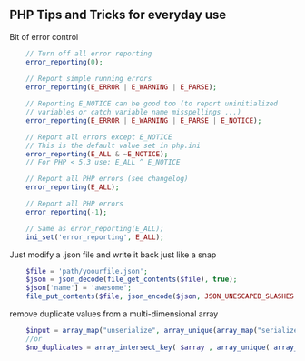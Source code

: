 ## PHP Tips and Tricks for everyday use


        
Bit of error control 
```php
    // Turn off all error reporting
    error_reporting(0);
    
    // Report simple running errors
    error_reporting(E_ERROR | E_WARNING | E_PARSE);

    // Reporting E_NOTICE can be good too (to report uninitialized
    // variables or catch variable name misspellings ...)
    error_reporting(E_ERROR | E_WARNING | E_PARSE | E_NOTICE);

    // Report all errors except E_NOTICE
    // This is the default value set in php.ini
    error_reporting(E_ALL & ~E_NOTICE);
    // For PHP < 5.3 use: E_ALL ^ E_NOTICE

    // Report all PHP errors (see changelog)
    error_reporting(E_ALL);

    // Report all PHP errors
    error_reporting(-1);

    // Same as error_reporting(E_ALL);
    ini_set('error_reporting', E_ALL);
```

Just modify a .json file and write it back just like a snap 
```php
    $file = 'path/yoourfile.json';
    $json = json_decode(file_get_contents($file), true);
    $json['name'] = 'awesome';
    file_put_contents($file, json_encode($json, JSON_UNESCAPED_SLASHES | JSON_PRETTY_PRINT));
```

remove duplicate values from a multi-dimensional array
```php
    $input = array_map("unserialize", array_unique(array_map("serialize", $input)));
    //or
    $no_duplicates = array_intersect_key( $array , array_unique( array_map('serialize' , $array ) ) ); 
```

